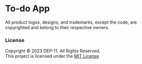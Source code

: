 # To-do App
All product logos, designs, and trademarks, except the code, are copyrighted and belong to their respective owners.

### License
Copyright &copy; 2023 DEP-11. All Rights Reserved. <br>
This project is licensed under the [MIT License](License.txt)

